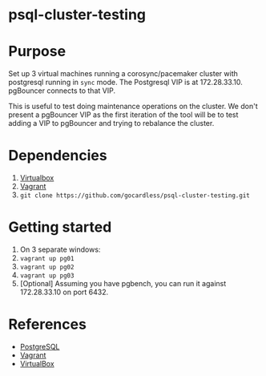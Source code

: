 psql-cluster-testing
====================

# Purpose
Set up 3 virtual machines running a corosync/pacemaker cluster with postgresql running in `sync` mode.
The Postgresql VIP is at 172.28.33.10. pgBouncer connects to that VIP.

This is useful to test doing maintenance operations on the cluster. We don't present a pgBouncer VIP as the first
iteration of the tool will be to test adding a VIP to pgBouncer and trying to rebalance the cluster.

# Dependencies
1. [Virtualbox](https://www.virtualbox.org/wiki/Downloads)
2. [Vagrant](http://www.vagrantup.com/downloads.html)
3. ``` git clone https://github.com/gocardless/psql-cluster-testing.git ```

# Getting started
1.  On 3 separate windows:
2.  ``` vagrant up pg01 ```
3.  ``` vagrant up pg02 ```
4.  ``` vagrant up pg03 ```
5. [Optional] Assuming you have pgbench, you can run it against 172.28.33.10 on port 6432.

# References
* [PostgreSQL](https://www.postgresql.org)
* [Vagrant](http://vagrantup.com)
* [VirtualBox](http://www.virtualbox.org)
